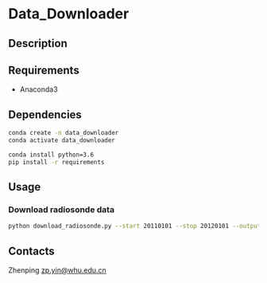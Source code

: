 # Data_Downloader

## Description

## Requirements

- Anaconda3

## Dependencies

```bash
conda create -n data_downloader
conda activate data_downloader

conda install python=3.6
pip install -r requirements
```

## Usage

### Download radiosonde data

```bash
python download_radiosonde.py --start 20110101 --stop 20120101 --output_dir /user/zp/data
```

## Contacts

Zhenping <zp.yin@whu.edu.cn>